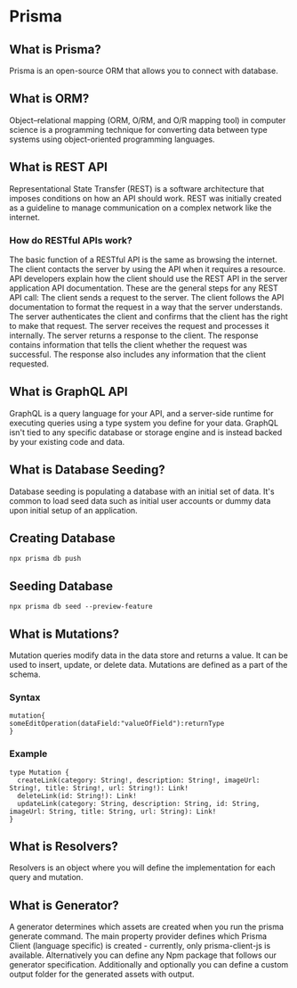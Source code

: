 # Prisma

## What is Prisma?
Prisma is an open-source ORM that allows you to connect with database.

## What is ORM?
Object–relational mapping (ORM, O/RM, and O/R mapping tool) in computer science is a programming technique for converting data between type systems using object-oriented programming languages.

## What is REST API
Representational State Transfer (REST) is a software architecture that imposes conditions on how an API should work. REST was initially created as a guideline to manage communication on a complex network like the internet.

### How do RESTful APIs work?
The basic function of a RESTful API is the same as browsing the internet. The client contacts the server by using the API when it requires a resource. API developers explain how the client should use the REST API in the server application API documentation. These are the general steps for any REST API call:
The client sends a request to the server. The client follows the API documentation to format the request in a way that the server understands.
The server authenticates the client and confirms that the client has the right to make that request.
The server receives the request and processes it internally.
The server returns a response to the client. The response contains information that tells the client whether the request was successful. The response also includes any information that the client requested.

## What is GraphQL API
GraphQL is a query language for your API, and a server-side runtime for executing queries using a type system you define for your data. GraphQL isn't tied to any specific database or storage engine and is instead backed by your existing code and data.

## What is Database Seeding?
Database seeding is populating a database with an initial set of data. It's common to load seed data such as initial user accounts or dummy data upon initial setup of an application.

## Creating Database
```prisma
npx prisma db push
```

## Seeding Database
```prisma
npx prisma db seed --preview-feature
```

## What is Mutations?
Mutation queries modify data in the data store and returns a value. It can be used to insert, update, or delete data. Mutations are defined as a part of the schema.

### Syntax
```prisma
mutation{
someEditOperation(dataField:"valueOfField"):returnType
}
```
### Example
``` 
type Mutation {
  createLink(category: String!, description: String!, imageUrl: String!, title: String!, url: String!): Link!
  deleteLink(id: String!): Link!
  updateLink(category: String, description: String, id: String, imageUrl: String, title: String, url: String): Link!
}
```
## What is Resolvers?
Resolvers is an object where you will define the implementation for each query and mutation.

## What is Generator?
A generator determines which assets are created when you run the prisma generate command. The main property provider defines which Prisma Client (language specific) is created - currently, only prisma-client-js is available. Alternatively you can define any Npm package that follows our generator specification. Additionally and optionally you can define a custom output folder for the generated assets with output.

